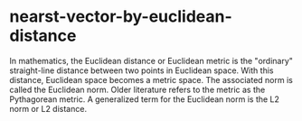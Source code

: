 # nearst-vector-by-euclidean-distance
In mathematics, the Euclidean distance or Euclidean metric is the "ordinary" straight-line distance between two points in Euclidean space. With this distance, Euclidean space becomes a metric space. The associated norm is called the Euclidean norm. Older literature refers to the metric as the Pythagorean metric. A generalized term for the Euclidean norm is the L2 norm or L2 distance.
